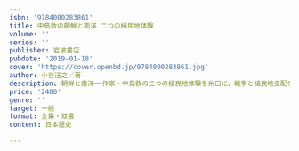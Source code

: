 ```yaml
---
isbn: '9784000283861'
title: 中島敦の朝鮮と南洋 二つの植民地体験
volume: ''
series: ''
publisher: 岩波書店
pubdate: '2019-01-18'
cover: 'https://cover.openbd.jp/9784000283861.jpg'
author: 小谷汪之／著
description: 朝鮮と南洋――作家・中島敦の二つの植民地体験を糸口に，戦争と植民地支配をめぐる諸問題を問い直す．
price: '2400'
genre: ''
target: 一般
format: 全集・双書
content: 日本歴史

---
```

